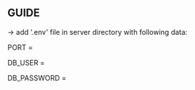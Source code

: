 GUIDE
------------------

-> add '.env' file in server directory with following data:

PORT = 

DB_USER = 

DB_PASSWORD = 

